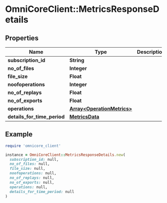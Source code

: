 # OmniCoreClient::MetricsResponseDetails

## Properties

| Name | Type | Description | Notes |
| ---- | ---- | ----------- | ----- |
| **subscription_id** | **String** |  | [optional] |
| **no_of_files** | **Integer** |  | [optional] |
| **file_size** | **Float** |  | [optional] |
| **noofoperations** | **Integer** |  | [optional] |
| **no_of_replays** | **Float** |  | [optional] |
| **no_of_exports** | **Float** |  | [optional] |
| **operations** | [**Array&lt;OperationMetrics&gt;**](OperationMetrics.md) |  | [optional] |
| **details_for_time_period** | [**MetricsData**](MetricsData.md) |  | [optional] |

## Example

```ruby
require 'omnicore_client'

instance = OmniCoreClient::MetricsResponseDetails.new(
  subscription_id: null,
  no_of_files: null,
  file_size: null,
  noofoperations: null,
  no_of_replays: null,
  no_of_exports: null,
  operations: null,
  details_for_time_period: null
)
```

